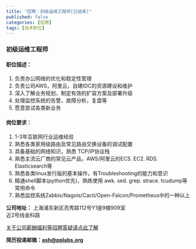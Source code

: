 ```yaml
---
title: "招聘：初级运维工程师[已结束]"
published: false
categories: [招聘]
tags: [技术职位]
---
```


### 初级运维工程师
#### 职位描述：
  1. 负责办公网络的优化和稳定性管理
  2. 负责公司AWS，阿里云，自建IDC的资源建设和维护
  3. 深入了解业务规划，制定有效的扩容方案及部署升级
  4. 处理监控系统的告警，故障分析，复盘等
  5. 愿意尝试各类新业务

#### 岗位要求：
  1. 1-3年互联网行业运维经验
  2. 熟悉各类家用级路由及常见路由交换设备的调试配置
  3. 具备基础的网络知识，熟悉 TCP/IP协议栈
  4. 熟悉主流云厂商的常见云产品，AWS/阿里云的ECS. EC2. RDS. Elasticsearch等
  5. 熟悉各类linux发行版的基本操作，有Troubleshooting的能力和意识
  6. 精通shell脚本(python优先)，熟练使用 awk. sed. grep. strace. tcudump等常用命令
  7. 熟悉监控系统Zabbix/Nagois/Cacti/Open-Falcon/Prometheus中的一种以上

  **公司地址：** 上海浦东新区亮秀路112号Y1座9楼909室<br/>
  近2号线金科路<br/>

  [关于公司薪酬福利等招聘答疑请点此了解](http://www.ashma.info/2019/03/01/Q&A-of-hiring/)

**简历投递邮箱：ash@pplabs.org**
